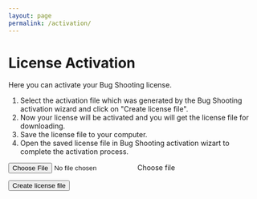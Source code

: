 ```yaml
---
layout: page
permalink: /activation/
---
```


# License Activation
Here you can activate your Bug Shooting license.  
1. Select the activation file which was generated by the Bug Shooting activation wizard and click on "Create license file".  
2. Now your license will be activated and you will get the license file for downloading.  
3. Save the license file to your computer.  
4. Open the saved license file in Bug Shooting activation wizart to complete the activation process.  

<form method="POST" action="https://services.bugshooting.com/rest/activatelicense">
<div class="custom-file">
  <input type="file" class="custom-file-input" id="customFile" />
  <label class="custom-file-label" for="customFile">Choose file</label>
</div>

  <button class="btn btn-lg btn-primary btn-block" type="submit">Create license file</button>
</form>
